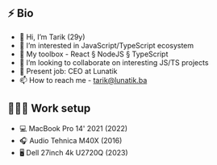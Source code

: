 ## ⚡️ Bio
- 👋 Hi, I’m Tarik (29y)
- 👀 I’m interested in JavaScript/TypeScript ecosystem
- 🧠 My toolbox - React § NodeJS § TypeScript
- 💞️ I’m looking to collaborate on interesting JS/TS projects
- 💼 Present job: CEO at Lunatik
- 📫 How to reach me - tarik@lunatik.ba

## 🧑🏽‍💻 Work setup
- 💻 MacBook Pro 14' 2021 (2022)
- 🎧 Audio Tehnica M40X (2016)
- 🖥 Dell 27inch 4k U2720Q (2023)



<!---
tariky/tariky is a ✨ special ✨ repository because its `README.md` (this file) appears on your GitHub profile.
You can click the Preview link to take a look at your changes.
--->
